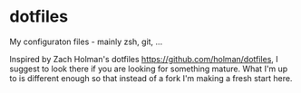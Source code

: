 dotfiles
========

My configuraton files - mainly zsh, git, ...

Inspired by Zach Holman's dotfiles https://github.com/holman/dotfiles, I suggest to look there if you are looking for something mature. What I'm up to is different enough so that instead of a fork I'm making a fresh start here.

